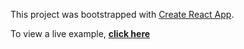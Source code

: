 This project was bootstrapped with [Create React App](https://github.com/facebook/create-react-app).


To view a live example, **[click here](https://devella.github.io/robot-friends/)**
